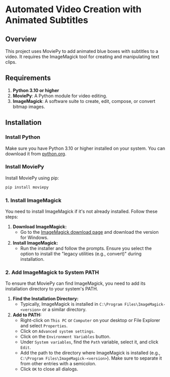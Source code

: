 # Automated Video Creation with Animated Subtitles

## Overview

This project uses MoviePy to add animated blue boxes with subtitles to a video. It requires the ImageMagick tool for creating and manipulating text clips.

## Requirements

1. **Python 3.10 or higher**
2. **MoviePy**: A Python module for video editing.
3. **ImageMagick**: A software suite to create, edit, compose, or convert bitmap images.

## Installation

### Install Python

Make sure you have Python 3.10 or higher installed on your system. You can download it from [python.org](https://www.python.org/downloads/).

### Install MoviePy

Install MoviePy using pip:

```bash
pip install moviepy
```




### 1. **Install ImageMagick**

You need to install ImageMagick if it's not already installed. Follow these steps:

1. **Download ImageMagick:**
   * Go to the [ImageMagick download page]() and download the version for Windows.
2. **Install ImageMagick:**
   * Run the installer and follow the prompts. Ensure you select the option to install the "legacy utilities (e.g., convert)" during installation.

### 2. **Add ImageMagick to System PATH**

To ensure that MoviePy can find ImageMagick, you need to add its installation directory to your system's PATH.

1. **Find the Installation Directory:**
   * Typically, ImageMagick is installed in `C:\Program Files\ImageMagick-<version>` or a similar directory.
2. **Add to PATH:**
   * Right-click on `This PC` or `Computer` on your desktop or File Explorer and select `Properties`.
   * Click on `Advanced system settings`.
   * Click on the `Environment Variables` button.
   * Under `System variables`, find the `Path` variable, select it, and click `Edit`.
   * Add the path to the directory where ImageMagick is installed (e.g., `C:\Program Files\ImageMagick-<version>`). Make sure to separate it from other entries with a semicolon.
   * Click `OK` to close all dialogs.
